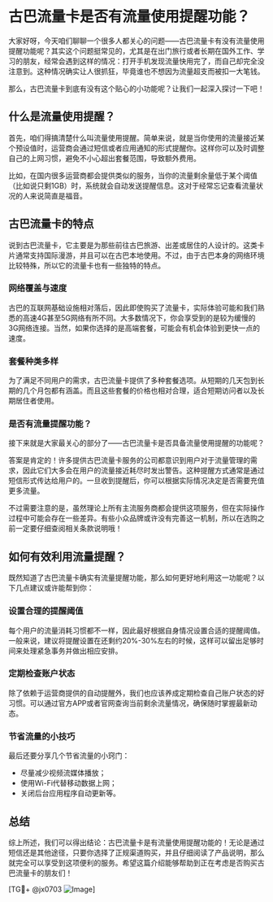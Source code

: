 # 古巴流量卡是否有流量使用提醒功能？

大家好呀，今天咱们聊聊一个很多人都关心的问题——古巴流量卡有没有流量使用提醒功能呢？其实这个问题挺常见的，尤其是在出门旅行或者长期在国外工作、学习的朋友，经常会遇到这样的情况：打开手机发现流量快用完了，而自己却完全没注意到。这种情况确实让人很抓狂，毕竟谁也不想因为流量超支而被扣一大笔钱。

那么，古巴流量卡到底有没有这个贴心的小功能呢？让我们一起深入探讨一下吧！

## 什么是流量使用提醒？

首先，咱们得搞清楚什么叫流量使用提醒。简单来说，就是当你使用的流量接近某个预设值时，运营商会通过短信或者应用通知的形式提醒你。这样你可以及时调整自己的上网习惯，避免不小心超出套餐范围，导致额外费用。

比如，在国内很多运营商都会提供类似的服务，当你的流量剩余量低于某个阈值（比如说只剩1GB）时，系统就会自动发送提醒信息。这对于经常忘记查看流量状况的人来说简直是福音。

## 古巴流量卡的特点

说到古巴流量卡，它主要是为那些前往古巴旅游、出差或居住的人设计的。这类卡片通常支持国际漫游，并且可以在古巴本地使用。不过，由于古巴本身的网络环境比较特殊，所以它的流量卡也有一些独特的特点。

### 网络覆盖与速度

古巴的互联网基础设施相对落后，因此即使购买了流量卡，实际体验可能和我们熟悉的高速4G甚至5G网络有所不同。大多数情况下，你会享受到的是较为缓慢的3G网络连接。当然，如果你选择的是高端套餐，可能会有机会体验到更快一点的速度。

### 套餐种类多样

为了满足不同用户的需求，古巴流量卡提供了多种套餐选项。从短期的几天包到长期的几个月包都有涵盖。而且这些套餐的价格也相对合理，适合短期访问者以及长期居住者使用。

### 是否有流量提醒功能？

接下来就是大家最关心的部分了——古巴流量卡是否具备流量使用提醒的功能呢？

答案是肯定的！许多提供古巴流量卡服务的公司都意识到用户对于流量管理的需求，因此它们大多会在用户的流量接近耗尽时发出警告。这种提醒方式通常是通过短信形式传达给用户的。一旦收到提醒后，你可以根据实际情况决定是否需要充值更多流量。

不过需要注意的是，虽然理论上所有主流服务商都会提供这项服务，但在实际操作过程中可能会存在一些差异。有些小众品牌或许没有完善这一机制，所以在选购之前一定要仔细查阅相关条款说明哦！

## 如何有效利用流量提醒？

既然知道了古巴流量卡确实有流量提醒功能，那么如何更好地利用这一功能呢？以下几点建议或许能帮到你：

### 设置合理的提醒阈值

每个用户的流量消耗习惯都不一样，因此最好根据自身情况设置合适的提醒阈值。一般来说，建议将提醒设置在还剩约20%-30%左右的时候，这样可以留出足够时间来处理紧急事务并做出相应安排。

### 定期检查账户状态

除了依赖于运营商提供的自动提醒外，我们也应该养成定期检查自己账户状态的好习惯。可以通过官方APP或者官网查询当前剩余流量情况，确保随时掌握最新动态。

### 节省流量的小技巧

最后还要分享几个节省流量的小窍门：
- 尽量减少视频流媒体播放；
- 使用Wi-Fi代替移动数据上网；
- 关闭后台应用程序自动更新等。

## 总结

综上所述，我们可以得出结论：古巴流量卡是有流量使用提醒功能的！无论是通过短信还是其他途径，只要你选择了正规渠道购买，并且仔细阅读了产品说明，那么就完全可以享受到这项便利的服务。希望这篇介绍能够帮助到正在考虑是否购买古巴流量卡的朋友们！

[TG💪+ @jx0703 ![Image](https://github.com/user-attachments/assets/dbca1d08-cadb-493c-b0ec-ad6f7a83f270)]